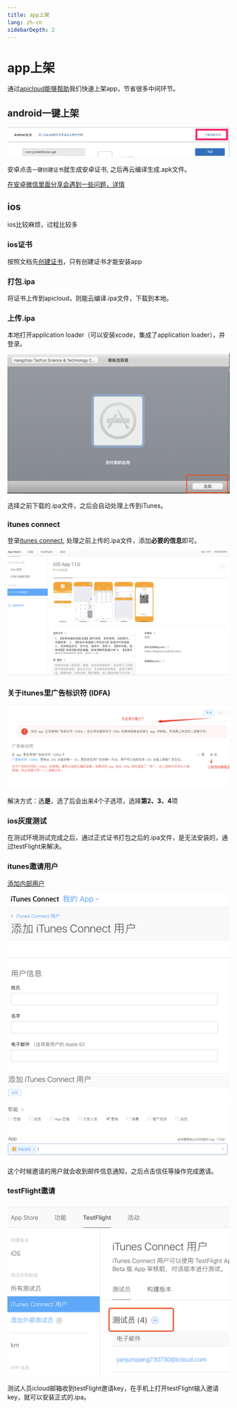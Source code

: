 ```yaml
---
title: app上架
lang: zh-cn
sidebarDepth: 2
---
```


# app上架

通过[apicloud能够帮助](https://www.apicloud.com/certificate)我们快速上架app，节省很多中间环节。

## android一键上架

![](./image/android.jpg)

安卓点击`一键创建证书`就生成安卓证书, 之后再云编译生成.apk文件。

[在安卓微信里面分享会遇到一些问题，详情](/share.html)

## ios 

ios比较麻烦，过程比较多

### ios证书

按照文档先[创建证书](https://docs.apicloud.com/Dev-Guide/iOS-License-Application-Guidance)，只有创建证书才能安装app

### 打包.ipa

将证书上传到apicloud，则能云编译.ipa文件，下载到本地。

### 上传.ipa

本地打开application loader（可以安装xcode，集成了application loader），并登录。

![](./image/ios_1.png)

选择之前下载的.ipa文件，之后会自动处理上传到iTunes。

### itunes connect

登录[itunes connect](https://itunesconnect.apple.com/WebObjects/iTunesConnect.woa/ra/ng/app/1380653871/ios/versioninfo), 处理之前上传的.ipa文件，添加**必要的信息**即可。

![](./image/ios_2.png)

### 关于itunes里广告标识符 (IDFA)

![](./image/ios_6.png)

解决方式：选**是**，选了后会出来4个子选项，选择**第2、3、4**项

### ios灰度测试

在测试环境测试完成之后，通过正式证书打包之后的.ipa文件，是无法安装的，通过testFlight来解决。

### itunes邀请用户

[添加内部用户](https://itunesconnect.apple.com/WebObjects/iTunesConnect.woa/ra/ng/users_roles)

![](./image/ios_3.png)
![](./image/ios_4.png)

这个时候邀请的用户就会收到邮件信息通知，之后点击信任等操作完成邀请。

### testFlight邀请

![](./image/ios_5.png)

测试人员icloud邮箱收到testFlight邀请key，在手机上打开testFlight输入邀请key，就可以安装正式的.ipa。